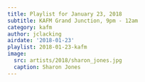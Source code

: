 ```yaml
---
title: Playlist for January 23, 2018
subtitle: KAFM Grand Junction, 9pm - 12am
category: kafm
author: jclacking
airdate: '2018-01-23'
playlist: 2018-01-23-kafm
image:
  src: artists/2018/sharon_jones.jpg
  caption: Sharon Jones
---
```


